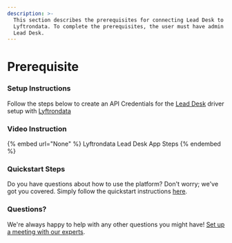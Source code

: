 ```yaml
---
description: >-
  This section describes the prerequisites for connecting Lead Desk to
  Lyftrondata. To complete the prerequisites, the user must have admin access to
  Lead Desk.
---
```


# Prerequisite

<mark style="color:blue;"></mark>

### Setup Instructions

Follow the steps below to create an API Credentials for the [Lead Desk](None) driver setup with [Lyftrondata](https://www.lyftrondata.com)

### Video Instruction

{% embed url="None" %}
Lyftrondata Lead Desk App Steps
{% endembed %}

### Quickstart Steps

Do you have questions about how to use the platform? Don't worry; we've got you covered. Simply follow the quickstart instructions [here](README.md).

### Questions? <a href="#questions" id="questions"></a>

We're always happy to help with any other questions you might have! [Set up a meeting with our experts](https://www.lyftrondata.com/book-a-meeting/).

